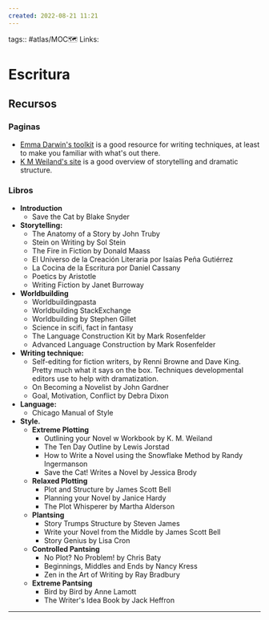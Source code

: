 ```yaml
---
created: 2022-08-21 11:21
---
```

tags:: #atlas/MOC🗺
Links: 
# Escritura

## Recursos
### Paginas
- [Emma Darwin's toolkit](https://emmadarwin.typepad.com/thisitchofwriting/resources.html) is a good resource for writing techniques, at least to make you familiar with what's out there.
- [K M Weiland's site](https://www.helpingwritersbecomeauthors.com/) is a good overview of storytelling and dramatic structure.

### Libros
- **Introduction**
	- Save the Cat by Blake Snyder
- **Storytelling:**
	- The Anatomy of a Story by John Truby
	- Stein on Writing by Sol Stein
	- The Fire in Fiction by Donald Maass
	- El Universo de la Creación Literaria por Isaías Peña Gutiérrez
	- La Cocina de la Escritura por Daniel Cassany
	- Poetics by Aristotle
	- Writing Fiction by Janet Burroway
- **Worldbuilding**
	- Worldbuildingpasta
	- Worldbuilding StackExchange
	- Worldbuilding by Stephen Gillet
	- Science in scifi, fact in fantasy
	- The Language Construction Kit by Mark Rosenfelder
	- Advanced Language Construction by Mark Rosenfelder
- **Writing technique:**
	- Self-editing for fiction writers, by Renni Browne and Dave King. Pretty much what it says on the box. Techniques developmental editors use to help with dramatization.
	- On Becoming a Novelist by John Gardner
	- Goal, Motivation, Conflict by Debra Dixon
- **Language:**
	- Chicago Manual of Style
- **Style.**
	- **Extreme Plotting**
		- Outlining your Novel w Workbook by K. M. Weiland
		- The Ten Day Outline by Lewis Jorstad
		- How to Write a Novel using the Snowflake Method by Randy Ingermanson
		- Save the Cat! Writes a Novel by Jessica Brody
	- **Relaxed Plotting**
		- Plot and Structure by James Scott Bell
		- Planning your Novel by Janice Hardy
		- The Plot Whisperer by Martha Alderson
	- **Plantsing**
		- Story Trumps Structure by Steven James
		- Write your Novel from the Middle by James Scott Bell
		- Story Genius by Lisa Cron
	- **Controlled Pantsing**
		- No Plot? No Problem! by Chris Baty
		- Beginnings, Middles and Ends by Nancy Kress
		- Zen in the Art of Writing by Ray Bradbury
	- **Extreme Pantsing**
		- Bird by Bird by Anne Lamott
		- The Writer's Idea Book by Jack Heffron
___
